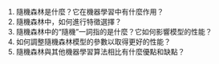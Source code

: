 1. 隨機森林是什麼？它在機器學習中有什麼作用？
2. 隨機森林中，如何進行特徵選擇？
3. 隨機森林中的“隨機”一詞指的是什麼？它如何影響模型的性能？
4. 如何調整隨機森林模型的參數以取得更好的性能？
5. 隨機森林與其他機器學習算法相比有什麼優點和缺點？